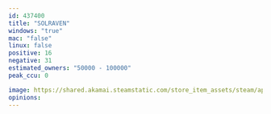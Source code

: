 ```yaml
---
id: 437400
title: "SOLRAVEN"
windows: "true"
mac: "false"
linux: false
positive: 16
negative: 31
estimated_owners: "50000 - 100000"
peak_ccu: 0

image: https://shared.akamai.steamstatic.com/store_item_assets/steam/apps/437400/header.jpg?t=1700486938
opinions:
---
```

